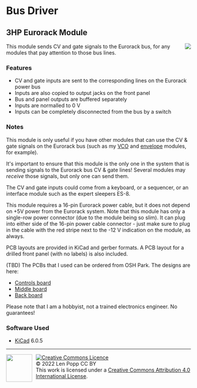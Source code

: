 # Bus Driver

## 3HP Eurorack Module

<img src="title.jpg" style="float:right">

This module sends CV and gate signals to the Eurorack bus, for any modules that pay attention to those bus lines.

### Features
- CV and gate inputs are sent to the corresponding lines on the Eurorack power bus
- Inputs are also copied to output jacks on the front panel
- Bus and panel outputs are buffered separately
- Inputs are normalled to 0 V
- Inputs can be completely disconnected from the bus by a switch

### Notes
This module is only useful if you have other modules that can use the CV & gate signals on the Eurorack bus (such as my [VCO](https://github.com/Len42/Synth/tree/main/modules/VCO-2131) and [envelope](https://github.com/Len42/Synth/tree/main/modules/Envelope2) modules, for example).

It's important to ensure that this module is the only one in the system that is sending signals to the Eurorack bus CV & gate lines! Several modules may _receive_ those signals, but only one can send them.

The CV and gate inputs could come from a keyboard, or a sequencer, or an interface module such as the expert sleepers ES-8.

This module requires a 16-pin Eurorack power cable, but it does not depend on +5V power from the Eurorack system. Note that this module has only a single-row power connector (due to the module being so slim). It can plug into either side of the 16-pin power cable connector - just make sure to plug in the cable with the red stripe next to the -12 V indication on the module, as always.

PCB layouts are provided in KiCad and gerber formats. A PCB layout for a drilled front panel (with no labels) is also included.

(TBD) The PCBs that I used can be ordered from OSH Park. The designs are here:
- [Controls board](https://oshpark.com/shared_projects/zzz)
- [Middle board](https://oshpark.com/shared_projects/zzz)
- [Back board](https://oshpark.com/shared_projects/zzz)

Please note that I am a hobbyist, not a trained electronics engineer. No guarantees!

### Software Used

* [KiCad](https://www.kicad.org/) 6.0.5

<hr /><div><div style="float:left; padding-right:10px;"><img src="https://i0.wp.com/www.oshwa.org/wp-content/uploads/2014/03/oshw-logo-100-px.png" width=71 height=75 /></div><div style="xfloat:left; padding-left:10px;"><a rel="license" href="http://creativecommons.org/licenses/by/4.0/"><img alt="Creative Commons Licence" style="border-width:0;" src="https://i.creativecommons.org/l/by/4.0/88x31.png" /></a><br />© 2022 Len Popp CC BY<br />This work is licensed under a <a rel="license" href="http://creativecommons.org/licenses/by/4.0/">Creative Commons Attribution 4.0 International License</a>.</div></div>